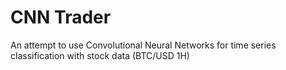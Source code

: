 # CNN Trader

An attempt to use Convolutional Neural Networks for time series classification with stock data (BTC/USD 1H)
